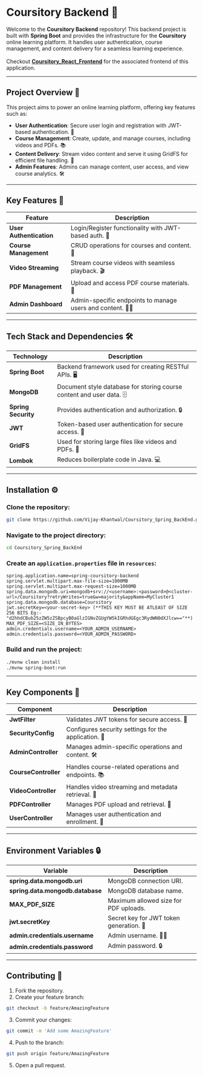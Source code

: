 # **Coursitory Backend** 🚀

Welcome to the **Coursitory Backend** repository! This backend project is built with **Spring Boot** and provides the infrastructure for the **Coursitory** online learning platform. It handles user authentication, course management, and content delivery for a seamless learning experience.
<br>
<br>
Checkout **[Coursitory_React_Frontend](https://github.com/Vijay-Khantwal/Coursitory_React_Frontend)** for the associated frontend of this application.

---

## **Project Overview** 📖
This project aims to power an online learning platform, offering key features such as:
- **User Authentication**: Secure user login and registration with JWT-based authentication. 🔐
- **Course Management**: Create, update, and manage courses, including videos and PDFs. 📚
- **Content Delivery**: Stream video content and serve it using GridFS for efficient file handling. 🎥
- **Admin Features**: Admins can manage content, user access, and view course analytics. 🛠️

---

## **Key Features** 🌟

| Feature                  | Description                                           |
| ------------------------ | ----------------------------------------------------- |
| **User Authentication**   | Login/Register functionality with JWT-based auth. 🔑 |
| **Course Management**     | CRUD operations for courses and content. 📘         |
| **Video Streaming**       | Stream course videos with seamless playback. 🎬    |
| **PDF Management**        | Upload and access PDF course materials. 📄          |
| **Admin Dashboard**       | Admin-specific endpoints to manage users and content. 👨‍💼 |

---

## **Tech Stack and Dependencies** 🛠️

| Technology           | Description                                                   |
| -------------------- | ------------------------------------------------------------- |
| **Spring Boot**       | Backend framework used for creating RESTful APIs. 🖥️         |
| **MongoDB**           | Document style database for storing course content and user data. 🗄️  |
| **Spring Security**   | Provides authentication and authorization. 🔒                |
| **JWT**               | Token-based user authentication for secure access. 🔐       |
| **GridFS**            | Used for storing large files like videos and PDFs. 📂        |
| **Lombok**            | Reduces boilerplate code in Java. 💻                          |

---

## **Installation** ⚙️

### **Clone the repository:**

```bash
git clone https://github.com/Vijay-Khantwal/Coursitory_Spring_BackEnd.git
```

### **Navigate to the project directory:**

```bash
cd Coursitory_Spring_BackEnd
```

### **Create an `application.properties` file in `resources`:**

```properties
spring.application.name=spring-coursitory-backend
spring.servlet.multipart.max-file-size=1000MB
spring.servlet.multipart.max-request-size=1000MB
spring.data.mongodb.uri=mongodb+srv://<username>:<password>@<cluster-url>/Coursitory?retryWrites=true&w=majority&appName=MyCluster1
spring.data.mongodb.database=Coursitory
jwt.secretKey=<your-secret-key> (**THIS KEY MUST BE ATLEAST OF SIZE 256 BITS Eg:-"d2hhdCBub25zZW5zZSBpcyB0aGlzIGNvZGUgYW5kIGRhdGEgc3RydWN0dXJlcw=="**)
MAX_PDF_SIZE=<SIZE_IN_BYTES>
admin.credentials.username=<YOUR_ADMIN_USERNAME>
admin.credentials.password=<YOUR_ADMIN_PASSWORD>
```

### **Build and run the project:**

```bash
./mvnw clean install
./mvnw spring-boot:run
```

---

## **Key Components** 🔑

| Component              | Description                                         |
| ---------------------- | --------------------------------------------------- |
| **JwtFilter**           | Validates JWT tokens for secure access. 🔑         |
| **SecurityConfig**      | Configures security settings for the application. 🔐|
| **AdminController**     | Manages admin-specific operations and content. 🛠️  |
| **CourseController**    | Handles course-related operations and endpoints. 📚 |
| **VideoController**     | Handles video streaming and metadata retrieval. 🎥 |
| **PDFController**       | Manages PDF upload and retrieval. 📄               |
| **UserController**      | Manages user authentication and enrollment. 👤    |

---

## **Environment Variables** 🔒

| Variable                        | Description                                     |
| ------------------------------- | ----------------------------------------------- |
| **spring.data.mongodb.uri**      | MongoDB connection URI.                         |
| **spring.data.mongodb.database** | MongoDB database name.                          |
| **MAX_PDF_SIZE**                 | Maximum allowed size for PDF uploads.          |
| **jwt.secretKey**                | Secret key for JWT token generation. 🔑        |
| **admin.credentials.username**   | Admin username. 👨‍💼                             |
| **admin.credentials.password**   | Admin password. 🔒                              |

---

## **Contributing** 🤝

1. Fork the repository.
2. Create your feature branch:

```bash
git checkout -b feature/AmazingFeature
```

3. Commit your changes:

```bash
git commit -m 'Add some AmazingFeature'
```

4. Push to the branch:

```bash
git push origin feature/AmazingFeature
```

5. Open a pull request.
